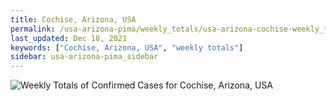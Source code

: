 ```yaml
---
title: Cochise, Arizona, USA
permalink: /usa-arizona-pima/weekly_totals/usa-arizona-cochise-weekly_totals.html
last_updated: Dec 18, 2021
keywords: ["Cochise, Arizona, USA", "weekly totals"]
sidebar: usa-arizona-pima_sidebar
---
```


![Weekly Totals of Confirmed Cases for Cochise, Arizona, USA](/covid_tracker/images/graphs/usa-arizona-cochise-weekly_totals_graph.png)
